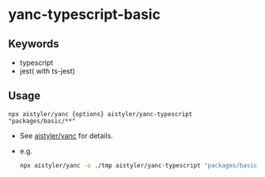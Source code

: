 # yanc-typescript-basic

## Keywords

- typescript
- jest( with ts-jest)

## Usage

```npx aistyler/yanc {options} aistyler/yanc-typescript "packages/basic/**"```

- See [aistyler/yanc](https://github.com/aistyler/yanc) for details.
- e.g.

  ```sh
  npx aistyler/yanc -o ./tmp aistyler/yanc-typescript "packages/basic/**"
  ```
